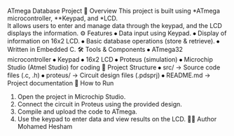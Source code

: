 ATmega Database Project
📌 Overview
This project is built using *ATmega microcontroller, **Keypad, and *LCD.  
It allows users to enter and manage data through the keypad, and the LCD displays the information.
⚙ Features
⦁	Data input using Keypad.
⦁	Display of information on 16x2 LCD.
⦁	Basic database operations (store & retrieve).
⦁	Written in Embedded C.
🛠 Tools & Components
⦁	ATmega32 microcontroller
⦁	Keypad
⦁	16x2 LCD
⦁	Proteus (simulation)
⦁	Microchip Studio (Atmel Studio) for coding
📂 Project Structure
⦁	src/ → Source code files (.c, .h)
⦁	proteus/ → Circuit design files (.pdsprj)
⦁	README.md → Project documentation
🚀 How to Run
1.	Open the project in Microchip Studio.
2.	Connect the circuit in Proteus using the provided design.
3.	Compile and upload the code to ATmega.
4.	Use the keypad to enter data and view results on the LCD.
👨‍💻 Author
Mohamed Hesham

